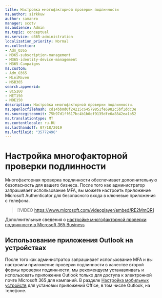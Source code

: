 ```yaml
---
title: Настройка многофакторной проверки подлинности
ms.author: sirkkuw
author: samanro
manager: scotv
ms.audience: Admin
ms.topic: conceptual
ms.service: o365-administration
localization_priority: Normal
ms.collection:
- Adm_O365
- M365-subscription-management
- M365-identity-device-management
- M365-Campaigns
ms.custom:
- Adm_O365
- MiniMaven
- MSB365
search.appverid:
- BCS160
- MET150
- MOE150
description: Настройка многофакторной проверки подлинности.
ms.openlocfilehash: cd14bb0d0f24215c64579851fe6982c5bf1ddc3e
ms.sourcegitcommit: 75b97d1ff617bc4b1b0ef9135dfe6a8842ea1b52
ms.translationtype: MT
ms.contentlocale: ru-RU
ms.lasthandoff: 07/18/2019
ms.locfileid: "35772496"
---
```

# <a name="set-up-multifactor-authentication"></a>Настройка многофакторной проверки подлинности

Многофакторная проверка подлинности обеспечивает дополнительную безопасность для вашего бизнеса. После того как администратор запрашивает использование MFA, вы можете настроить приложение Microsoft Authenticator для безопасного входа в ключевые приложения с телефона. 

> [!VIDEO https://www.microsoft.com/videoplayer/embed/RE2MmQR] 

Дополнительные сведения о [настройке многофакторной проверки подлинности в Microsoft 365 Business](https://support.office.com/article/a32541df-079c-420d-9395-9d59354f7225)

## <a name="use-the-outlook-app-in-your-devices"></a>Использование приложения Outlook на устройствах

После того как администратор запрашивает использование MFA и вы настроили приложение проверки подлинности в качестве второй формы проверки подлинности, мы рекомендуем устанавливать и использовать приложение Outlook только для доступа к электронной почте Microsoft 365 для кампаний. В разделе [Настройка мобильных устройств](../business/set-up-mobile-devices.md) для установки приложений Office, в том числе Outlook, на телефоне.